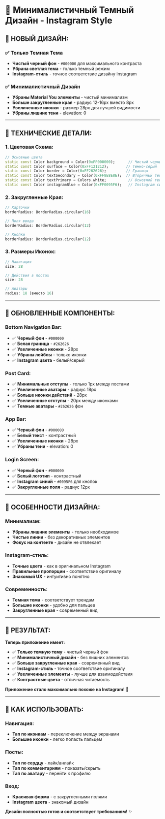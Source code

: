 # 🌙 Минималистичный Темный Дизайн - Instagram Style

## 🎨 **НОВЫЙ ДИЗАЙН:**

### ✅ **Только Темная Тема**
- **Чистый черный фон** - `#000000` для максимального контраста
- **Убрана светлая тема** - только темный режим
- **Instagram-стиль** - точное соответствие дизайну Instagram

### ✅ **Минималистичный Дизайн**
- **Убраны Material You элементы** - чистый минимализм
- **Больше закругленные края** - радиус 12-16px вместо 8px
- **Увеличенные иконки** - размер 28px для лучшей видимости
- **Убраны лишние тени** - elevation: 0

---

## 🔧 **ТЕХНИЧЕСКИЕ ДЕТАЛИ:**

### **1. Цветовая Схема:**
```dart
// Основные цвета
static const Color background = Color(0xFF000000);      // Чистый черный
static const Color surface = Color(0xFF121212);        // Темно-серый
static const Color border = Color(0xFF262626);         // Границы
static const Color textSecondary = Color(0xFF8E8E8E);  // Вторичный текст
static const Color textPrimary = Colors.white;          // Основной текст
static const Color instagramBlue = Color(0xFF0095F6);   // Instagram синий
```

### **2. Закругленные Края:**
```dart
// Карточки
borderRadius: BorderRadius.circular(16)

// Поля ввода
borderRadius: BorderRadius.circular(12)

// Кнопки
borderRadius: BorderRadius.circular(12)
```

### **3. Размеры Иконок:**
```dart
// Навигация
size: 28

// Действия в постах
size: 28

// Аватары
radius: 18 (вместо 16)
```

---

## 🎯 **ОБНОВЛЕННЫЕ КОМПОНЕНТЫ:**

### **Bottom Navigation Bar:**
- ✅ **Черный фон** - `#000000`
- ✅ **Белая граница** - `#262626`
- ✅ **Увеличенные иконки** - 28px
- ✅ **Убраны лейблы** - только иконки
- ✅ **Instagram цвета** - белый/серый

### **Post Card:**
- ✅ **Минимальные отступы** - только 1px между постами
- ✅ **Увеличенные аватары** - радиус 18px
- ✅ **Больше иконки действий** - 28px
- ✅ **Увеличенные отступы** - 20px между иконками
- ✅ **Темные аватары** - `#262626` фон

### **App Bar:**
- ✅ **Черный фон** - `#000000`
- ✅ **Белый текст** - контрастный
- ✅ **Увеличенные иконки** - 28px
- ✅ **Убраны тени** - elevation: 0

### **Login Screen:**
- ✅ **Черный фон** - `#000000`
- ✅ **Белый логотип** - контрастный
- ✅ **Instagram синий** - `#0095F6` для кнопок
- ✅ **Закругленные поля** - радиус 12px

---

## 🌟 **ОСОБЕННОСТИ ДИЗАЙНА:**

### **Минимализм:**
- **Убраны лишние элементы** - только необходимое
- **Чистые линии** - без декоративных элементов
- **Фокус на контенте** - дизайн не отвлекает

### **Instagram-стиль:**
- **Точные цвета** - как в оригинальном Instagram
- **Правильные пропорции** - соответствие оригиналу
- **Знакомый UX** - интуитивно понятно

### **Современность:**
- **Темная тема** - соответствует трендам
- **Большие иконки** - удобно для пальцев
- **Закругленные края** - современный вид

---

## 📱 **РЕЗУЛЬТАТ:**

**Теперь приложение имеет:**
- ✅ **Только темную тему** - чистый черный фон
- ✅ **Минималистичный дизайн** - без лишних элементов
- ✅ **Больше закругленные края** - современный вид
- ✅ **Instagram-стиль** - точное соответствие оригиналу
- ✅ **Увеличенные элементы** - лучше для взаимодействия
- ✅ **Контрастные цвета** - отличная читаемость

**Приложение стало максимально похоже на Instagram!** 🎉

---

## 🚀 **КАК ИСПОЛЬЗОВАТЬ:**

### **Навигация:**
- **Тап по иконкам** - переключение между экранами
- **Большие иконки** - легко попасть пальцем

### **Посты:**
- **Тап по сердцу** - лайк/анлайк
- **Тап по комментариям** - показать/скрыть
- **Тап по аватару** - перейти к профилю

### **Вход:**
- **Красивая форма** - с закругленными полями
- **Instagram цвета** - знакомый дизайн

**Дизайн полностью готов и соответствует требованиям!** ✨
